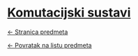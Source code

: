 # [Komutacijski sustavi](https://www.github.com/studosi-fer/KOMSUS)
[<- Stranica predmeta](https://www.fer.unizg.hr/predmet/komsus)

[<- Povratak na listu predmeta](https://www.github.com/studosi/FER)